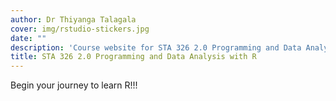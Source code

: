 ```yaml
---
author: Dr Thiyanga Talagala
cover: img/rstudio-stickers.jpg
date: ""
description: 'Course website for STA 326 2.0 Programming and Data Analysis with R, Department of Statistics, Faculty of Applied Sciences, University of Sri Jayewardenepura'
title: STA 326 2.0 Programming and Data Analysis with R
---
```




Begin your journey to learn R!!!